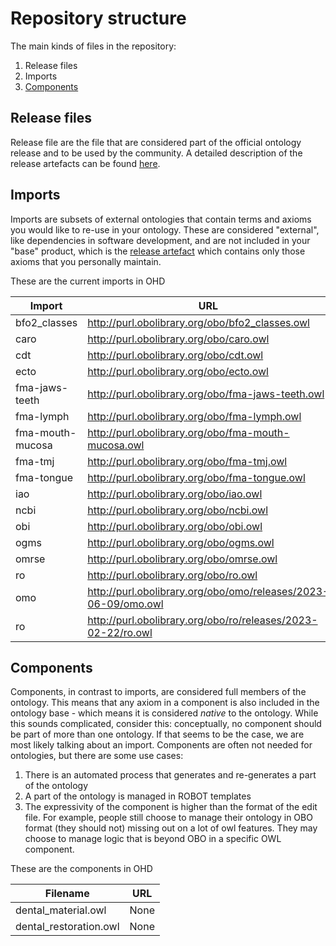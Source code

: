 # Repository structure

The main kinds of files in the repository:

1. Release files
2. Imports
3. [Components](#components)

## Release files
Release file are the file that are considered part of the official ontology release and to be used by the community. A detailed description of the release artefacts can be found [here](https://github.com/INCATools/ontology-development-kit/blob/master/docs/ReleaseArtefacts.md).

## Imports
Imports are subsets of external ontologies that contain terms and axioms you would like to re-use in your ontology. These are considered "external", like dependencies in software development, and are not included in your "base" product, which is the [release artefact](https://github.com/INCATools/ontology-development-kit/blob/master/docs/ReleaseArtefacts.md) which contains only those axioms that you personally maintain.

These are the current imports in OHD

| Import | URL | Type |
| ------ | --- | ---- |
| bfo2_classes | http://purl.obolibrary.org/obo/bfo2_classes.owl | custom |
| caro | http://purl.obolibrary.org/obo/caro.owl | None |
| cdt | http://purl.obolibrary.org/obo/cdt.owl | None |
| ecto | http://purl.obolibrary.org/obo/ecto.owl | None |
| fma-jaws-teeth | http://purl.obolibrary.org/obo/fma-jaws-teeth.owl | None |
| fma-lymph | http://purl.obolibrary.org/obo/fma-lymph.owl | None |
| fma-mouth-mucosa | http://purl.obolibrary.org/obo/fma-mouth-mucosa.owl | None |
| fma-tmj | http://purl.obolibrary.org/obo/fma-tmj.owl | None |
| fma-tongue | http://purl.obolibrary.org/obo/fma-tongue.owl | None |
| iao | http://purl.obolibrary.org/obo/iao.owl | None |
| ncbi | http://purl.obolibrary.org/obo/ncbi.owl | None |
| obi | http://purl.obolibrary.org/obo/obi.owl | None |
| ogms | http://purl.obolibrary.org/obo/ogms.owl | None |
| omrse | http://purl.obolibrary.org/obo/omrse.owl | None |
| ro | http://purl.obolibrary.org/obo/ro.owl | None |
| omo | http://purl.obolibrary.org/obo/omo/releases/2023-06-09/omo.owl | None |
| ro | http://purl.obolibrary.org/obo/ro/releases/2023-02-22/ro.owl | None |

## Components
Components, in contrast to imports, are considered full members of the ontology. This means that any axiom in a component is also included in the ontology base - which means it is considered _native_ to the ontology. While this sounds complicated, consider this: conceptually, no component should be part of more than one ontology. If that seems to be the case, we are most likely talking about an import. Components are often not needed for ontologies, but there are some use cases:

1. There is an automated process that generates and re-generates a part of the ontology
2. A part of the ontology is managed in ROBOT templates
3. The expressivity of the component is higher than the format of the edit file. For example, people still choose to manage their ontology in OBO format (they should not) missing out on a lot of owl features. They may choose to manage logic that is beyond OBO in a specific OWL component.

These are the components in OHD

| Filename | URL |
| -------- | --- |
| dental_material.owl | None |
| dental_restoration.owl | None |
